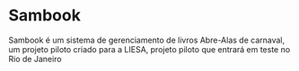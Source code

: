 # Sambook
Sambook é um sistema de gerenciamento de livros Abre-Alas de carnaval, um projeto piloto criado para a LIESA, projeto piloto que entrará em teste no Rio de Janeiro
